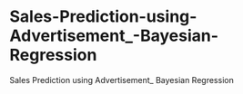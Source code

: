 # Sales-Prediction-using-Advertisement_-Bayesian-Regression
Sales Prediction using Advertisement_ Bayesian Regression
